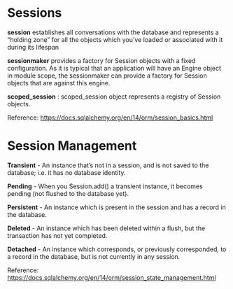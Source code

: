 # Sessions

**session** establishes all conversations with the database and represents a “holding zone” for all the objects which you’ve loaded or associated with it during its lifespan

**sessionmaker** provides a factory for Session objects with a fixed configuration. As it is typical that an application will have an Engine object in module scope, the sessionmaker can provide a factory for Session objects that are against this engine.

**scoped_session** :  scoped_session object represents a registry of Session objects.


Reference: https://docs.sqlalchemy.org/en/14/orm/session_basics.html

# Session Management

**Transient** - An instance that’s not in a session, and is not saved to the database; i.e. it has no database identity.

**Pending** - When you Session.add() a transient instance, it becomes pending (not flushed to the database yet).

**Persistent** - An instance which is present in the session and has a record in the database.

**Deleted** - An instance which has been deleted within a flush, but the transaction has not yet completed. 

**Detached** - An instance which corresponds, or previously corresponded, to a record in the database, but is not currently in any session.

Reference: https://docs.sqlalchemy.org/en/14/orm/session_state_management.html
